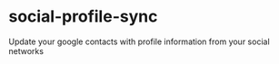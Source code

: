 # social-profile-sync
Update your google contacts with profile information from your social networks
